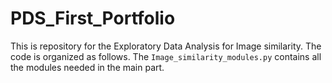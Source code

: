 # PDS_First_Portfolio

This is repository for the Exploratory Data Analysis for Image similarity. 
The code is organized as follows. The ```Image_similarity_modules.py``` contains all the modules needed in the main part. 
